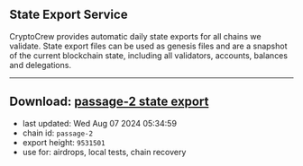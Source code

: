 ## State Export Service
CryptoCrew provides automatic daily state exports for all chains we validate. State export files can be used as genesis files and are a snapshot of the current blockchain state, including all validators, accounts, balances and delegations.

---
**Download: [passage-2 state export](https://dl-eu2.ccvalidators.com/SERVICE/passage/passage-2_export_9531501.json)**
---

- last updated: Wed Aug 07 2024 05:34:59
- chain id: `passage-2`
- export height: `9531501`
- use for: airdrops, local tests, chain recovery
